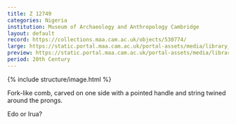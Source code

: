 ```yaml
---
title: Z 12749
categories: Nigeria
institution: Museum of Archaeology and Anthropology Cambridge
layout: default
record: https://collections.maa.cam.ac.uk/objects/530774/
large: https://static.portal.maa.cam.ac.uk/portal-assets/media/library_images/web/670708_Z_12749_002.jpg
preview: https://static.portal.maa.cam.ac.uk/portal-assets/media/library_images/thumbnail/670708_Z_12749_002.jpg
period: 20th Century
---
```

{% include structure/image.html %}

Fork-like comb, carved on one side with a pointed handle and string twined around the prongs.

Edo or Irua?
